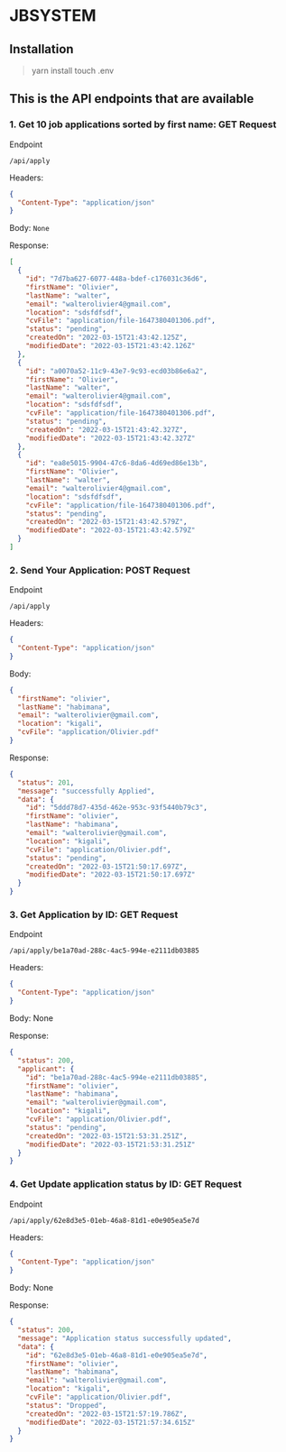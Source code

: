 # JBSYSTEM

## Installation

> yarn install
> touch .env

## This is the API endpoints that are available

### 1. Get 10 job applications sorted by first name: GET Request

Endpoint

```text
/api/apply
```

Headers:

```json
{
  "Content-Type": "application/json"
}
```

Body: `None`

Response:

```json
[
  {
    "id": "7d7ba627-6077-448a-bdef-c176031c36d6",
    "firstName": "Olivier",
    "lastName": "walter",
    "email": "walterolivier4@gmail.com",
    "location": "sdsfdfsdf",
    "cvFile": "application/file-1647380401306.pdf",
    "status": "pending",
    "createdOn": "2022-03-15T21:43:42.125Z",
    "modifiedDate": "2022-03-15T21:43:42.126Z"
  },
  {
    "id": "a0070a52-11c9-43e7-9c93-ecd03b86e6a2",
    "firstName": "Olivier",
    "lastName": "walter",
    "email": "walterolivier4@gmail.com",
    "location": "sdsfdfsdf",
    "cvFile": "application/file-1647380401306.pdf",
    "status": "pending",
    "createdOn": "2022-03-15T21:43:42.327Z",
    "modifiedDate": "2022-03-15T21:43:42.327Z"
  },
  {
    "id": "ea8e5015-9904-47c6-8da6-4d69ed86e13b",
    "firstName": "Olivier",
    "lastName": "walter",
    "email": "walterolivier4@gmail.com",
    "location": "sdsfdfsdf",
    "cvFile": "application/file-1647380401306.pdf",
    "status": "pending",
    "createdOn": "2022-03-15T21:43:42.579Z",
    "modifiedDate": "2022-03-15T21:43:42.579Z"
  }
]
```

### 2. Send Your Application: POST Request

Endpoint

```text
/api/apply
```

Headers:

```json
{
  "Content-Type": "application/json"
}
```

Body:

```json
{
  "firstName": "olivier",
  "lastName": "habimana",
  "email": "walterolivier@gmail.com",
  "location": "kigali",
  "cvFile": "application/Olivier.pdf"
}
```

Response:

```json
{
  "status": 201,
  "message": "successfully Applied",
  "data": {
    "id": "5ddd78d7-435d-462e-953c-93f5440b79c3",
    "firstName": "olivier",
    "lastName": "habimana",
    "email": "walterolivier@gmail.com",
    "location": "kigali",
    "cvFile": "application/Olivier.pdf",
    "status": "pending",
    "createdOn": "2022-03-15T21:50:17.697Z",
    "modifiedDate": "2022-03-15T21:50:17.697Z"
  }
}
```

### 3. Get Application by ID: GET Request

Endpoint

```text
/api/apply/be1a70ad-288c-4ac5-994e-e2111db03885
```

Headers:

```json
{
  "Content-Type": "application/json"
}
```

Body: None

Response:

```json
{
  "status": 200,
  "applicant": {
    "id": "be1a70ad-288c-4ac5-994e-e2111db03885",
    "firstName": "olivier",
    "lastName": "habimana",
    "email": "walterolivier@gmail.com",
    "location": "kigali",
    "cvFile": "application/Olivier.pdf",
    "status": "pending",
    "createdOn": "2022-03-15T21:53:31.251Z",
    "modifiedDate": "2022-03-15T21:53:31.251Z"
  }
}
```

### 4. Get Update application status by ID: GET Request

Endpoint

```text
/api/apply/62e8d3e5-01eb-46a8-81d1-e0e905ea5e7d
```

Headers:

```json
{
  "Content-Type": "application/json"
}
```

Body: None

Response:

```json
{
  "status": 200,
  "message": "Application status successfully updated",
  "data": {
    "id": "62e8d3e5-01eb-46a8-81d1-e0e905ea5e7d",
    "firstName": "olivier",
    "lastName": "habimana",
    "email": "walterolivier@gmail.com",
    "location": "kigali",
    "cvFile": "application/Olivier.pdf",
    "status": "Dropped",
    "createdOn": "2022-03-15T21:57:19.786Z",
    "modifiedDate": "2022-03-15T21:57:34.615Z"
  }
}
```
